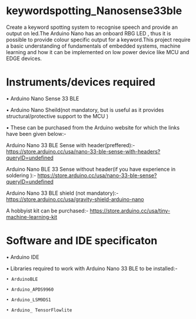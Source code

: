 # keywordspotting_Nanosense33ble
Create a keyword spotting system to recognise speech and provide an output on led.The Arduino Nano has an onboard RBG LED , thus it is possible to provide colour specific output for a keyword.This project require a basic understanding of fundamentals of embedded systems, machine learning and how it can be implemented on low power device like MCU and EDGE devices. 
#
# Instruments/devices required
• Arduino Nano Sense 33 BLE

• Arduino Nano Sheild(not mandatory, but is useful as it provides structural/protective support to the MCU )

• These can be purchased from the Arduino website for which the links have been given below:-
  
  Arduino Nano 33 BLE Sense with header(preffered):-  https://store.arduino.cc/usa/nano-33-ble-sense-with-headers?queryID=undefined
  
  Arduino Nano BLE 33 Sense without header(if you have experience in soldering ):- https://store.arduino.cc/usa/nano-33-ble-sense?queryID=undefined
  
  Arduino Nano 33 BLE shield (not mandatory):- https://store.arduino.cc/usa/gravity-shield-arduino-nano
  
  A hobbyist kit can be purchased:- https://store.arduino.cc/usa/tiny-machine-learning-kit
  #
  # Software and IDE specificaton
  • Arduino IDE
  
  • Libraries required to work with Arduino Nano 33 BLE to be installed:-
  
    • ArduinoBLE  
  
    • Arduino_APDS9960
  
    • Arduino_LSM9DS1
  
    • Arduino_ TensorFlowlite
  
  


